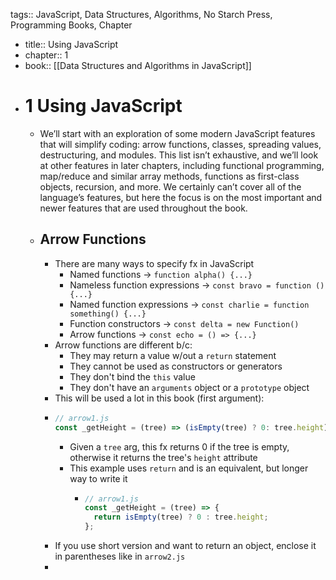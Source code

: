 tags:: JavaScript, Data Structures, Algorithms, No Starch Press, Programming Books, Chapter

- title:: Using JavaScript
- chapter:: 1
- book:: [[Data Structures and Algorithms in JavaScript]]
- # 1 Using JavaScript
	- We’ll start with an exploration of some modern JavaScript features that 
	  will simplify coding: arrow functions, classes, spreading values, 
	  destructuring, and modules. This list isn’t exhaustive, and we’ll look 
	  at other features in later chapters, including functional programming, 
	  map/reduce and similar array methods, functions as first-class objects, 
	  recursion, and more. We certainly can’t cover all of the language’s 
	  features, but here the focus is on the most important and newer features
	   that are used throughout the book.
	- ## Arrow Functions
		- There are many ways to specify fx in JavaScript
			- Named functions -> `function alpha() {...}`
			- Nameless function expressions -> `const bravo = function () {...}`
			- Named function expressions -> `const charlie = function something() {...}`
			- Function constructors -> `const delta = new Function()`
			- Arrow functions -> `const echo = () => {...}`
		- Arrow functions are different b/c:
			- They may return a value w/out a `return` statement
			- They cannot be used as constructors or generators
			- They don't bind the `this` value
			- They don't have an `arguments` object or a `prototype` object
		- This will be used a lot in this book (first argument):
		- ```javascript
		  // arrow1.js
		  const _getHeight = (tree) => (isEmpty(tree) ? 0: tree.height);
		  ```
			- Given a `tree` arg, this fx returns 0 if the tree is empty, otherwise it returns the tree's `height` attribute
			- This example uses `return` and is an equivalent, but longer way to write it
				- ```javascript
				  // arrow1.js
				  const _getHeight = (tree) => {
				    return isEmpty(tree) ? 0 : tree.height;
				  };
				  ```
		- If you use short version and want to return an object, enclose it in parentheses like in `arrow2.js`
		-